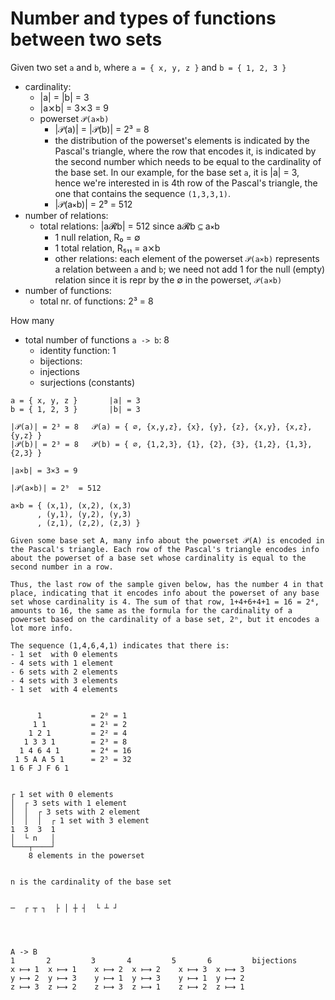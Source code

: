 # Number and types of functions between two sets

Given two set `a` and `b`, where `a = { x, y, z }` and `b = { 1, 2, 3 }`

- cardinality:
  - |a| = |b| = 3
  - |a⨯b| = 3⨯3 = 9
  - powerset `𝒫(a⨯b)`
    - |𝒫(a)| = |𝒫(b)| = 2³ = 8
    - the distribution of the powerset's elements is indicated by the Pascal's triangle, where the row that encodes it, is indicated by the second number which needs to be equal to the cardinality of the base set. In our example, for the base set `a`, it is |a| = 3, hence we're interested in is 4th row of the Pascal's triangle, the one that contains the sequence `(1,3,3,1)`.
    - |𝒫(a⨯b)| = 2⁹ = 512
- number of relations:
  - total relations: |a𝓡b| = 512 since a𝓡b ⊆ a⨯b
    - 1 null relation, R₀ = ∅
    - 1 total relation, R₅₁₁ = a⨯b
    - other relations: each element of the powerset `𝒫(a⨯b)` represents a relation between `a` and `b`; we need not add 1 for the null (empty) relation since it is repr by the ∅ in the powerset, `𝒫(a⨯b)`
- number of functions:
  - total nr. of functions: 2³ = 8

How many
- total number of functions `a -> b`: 8
  - identity function: 1
  - bijections: 
  - injections
  - surjections (constants)


```
a = { x, y, z }       |a| = 3
b = { 1, 2, 3 }       |b| = 3

|𝒫(a)| = 2³ = 8   𝒫(a) = { ∅, {x,y,z}, {x}, {y}, {z}, {x,y}, {x,z}, {y,z} }
|𝒫(b)| = 2³ = 8   𝒫(b) = { ∅, {1,2,3}, {1}, {2}, {3}, {1,2}, {1,3}, {2,3} }

|a⨯b| = 3⨯3 = 9

|𝒫(a⨯b)| = 2⁹  = 512

a⨯b = { (x,1), (x,2), (x,3)
      , (y,1), (y,2), (y,3)
      , (z,1), (z,2), (z,3) }

Given some base set A, many info about the powerset 𝒫(A) is encoded in the Pascal's triangle. Each row of the Pascal's triangle encodes info about the powerset of a base set whose cardinality is equal to the second number in a row.

Thus, the last row of the sample given below, has the number 4 in that place, indicating that it encodes info about the powerset of any base set whose cardinality is 4. The sum of that row, 1+4+6+4+1 = 16 = 2⁴, amounts to 16, the same as the formula for the cardinality of a powerset based on the cardinality of a base set, 2ⁿ, but it encodes a lot more info.

The sequence (1,4,6,4,1) indicates that there is:
- 1 set  with 0 elements
- 4 sets with 1 element
- 6 sets with 2 elements
- 4 sets with 3 elements
- 1 set  with 4 elements


      1           = 2⁰ = 1
     1 1          = 2¹ = 2
    1 2 1         = 2² = 4
   1 3 3 1        = 2³ = 8
  1 4 6 4 1       = 2⁴ = 16
 1 5 A A 5 1      = 2⁵ = 32
1 6 F J F 6 1


┌ 1 set with 0 elements
│  ┌ 3 sets with 1 element
│  │  ┌ 3 sets with 2 element
│  │  │  ┌ 1 set with 3 element
1  3  3  1
│  └ n   │
└───┬────┘
    8 elements in the powerset


n is the cardinality of the base set


─  ┌ ┬ ┐  ├ │ ┼ ┤  └ ┴ ┘




A -> B
1       2         3       4         5       6         bijections
x ⟼ 1  x ⟼ 1    x ⟼ 2  x ⟼ 2    x ⟼ 3  x ⟼ 3
y ⟼ 2  y ⟼ 3    y ⟼ 1  y ⟼ 3    y ⟼ 1  y ⟼ 2
z ⟼ 3  z ⟼ 2    z ⟼ 3  z ⟼ 1    z ⟼ 2  z ⟼ 1
```
